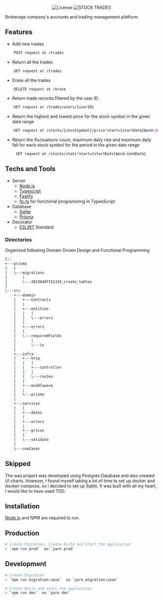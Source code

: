 <p align="center">
  <img alt="License" src="https://img.shields.io/static/v1?label=license&message=MIT&color=007D59&labelColor=01032C">

 <img src="https://img.shields.io/static/v1?label=STOCK TRADES&message=1.0.0&color=007D59&labelColor=01032C" alt="STOCK TRADES" />
</p>


Brokerage company's accounts and trading management platform 

## Features

- Add new trades
```sh
    POST request at /trades
```
- Return all the trades
```sh
    GET request at /trades
```
- Erase all the trades
```sh
    DELETE request at /erase
```
- Return trade records filtered by the user ID
```sh
    GET request at /trades/users/{userID}
```
- Return the highest and lowest price for the stock symbol in the given date range
```sh
    GET request at /stocks/{stockSymbol}/price?start={startDate}&end={endDate}
```
- Return the fluctuations count, maximum daily rise and maximum daily fall for each
stock symbol for the period in the given date range
```sh
     GET request at /stocks/stats?start={startDate}&end={endDate}
```

## Techs and Tools
- Server
  - [Node.js](https://nodejs.org/en/)
  - [Typescript](https://www.typescriptlang.org/)
  - [Fastify](https://www.fastify.io/)
  - [fp-ts](https://gcanti.github.io/fp-ts/) for functional programming in TypesScript
- Database
  - [Sqlite](https://sqlite.org/)
  - [Prisma](https://www.prisma.io/)
- Decorator
  - [ESLINT](https://eslint.org//) Standard

### Directories 
Organized following Domain Driven Design and Functional Programming

```bash
C:.
+---prisma
|   |   
|   \---migrations
|       |   
|       \---20220407151319_create_tables
|               
\---src
    +---domain
    |   +---Contracts
    |   |       
    |   +---entities
    |   |   |   
    |   |   \---errors
    |   |           
    |   +---errors
    |   |       
    |   \---requiredFields
    |       |   
    |       \---is
    |               
    +---infra
    |   +---http
    |   |   |   
    |   |   +---controller
    |   |   |       
    |   |   \---routes
    |   |           
    |   +---middleware
    |   |       
    |   \---prisma
    |           
    +---services
    |   |   
    |   +---dates
    |   |       
    |   +---errors
    |   |       
    |   +---prices
    |   |       
    |   \---validate
    |           
    \---useCases
```


## Skipped
The was project was developed using Postgres Database and also created UI charts. However, I found myself taking a lot of time to set up docker and docker-compose, so i decided to set up Sqlite. It was built with all my heart, I would like to have used TDD.


## Installation

[Node.js](https://nodejs.org/) and NPM are required to run.

## Production
```bash
# Create Migration, Create Build and Start the application
> `npm run prod`  ou `yarn prod`
```

## Development
```bash
# Create Migration 
> `npm run migration:save`  ou `yarn migration:save`

# Create Build and start the application
> `npm run dev`  ou `yarn dev`
```